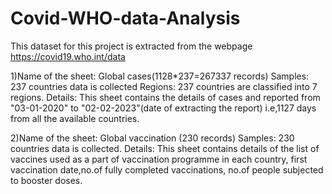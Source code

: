 # Covid-WHO-data-Analysis

This dataset for this project is extracted from the webpage https://covid19.who.int/data

1)Name of the sheet: Global cases(1128*237=267337 records)
Samples: 237 countries data is collected
Regions: 237 countries are classified into 7 regions.
Details: This sheet contains the details of cases and reported from "03-01-2020" to "02-02-2023"(date of extracting the report) i.e,1127 days from all the available countries.

2)Name of the sheet: Global vaccination (230 records)
Samples: 230 countries data is collected.
Details: This sheet contains details of the list of vaccines used as a part of vaccination programme in each country, first vaccination date,no.of fully completed vaccinations, no.of people subjected to booster doses.
